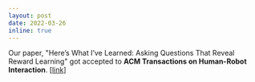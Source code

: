 ```yaml
---
layout: post
date: 2022-03-26
inline: true
---
```


Our paper, "Here’s What I’ve Learned: Asking Questions That Reveal Reward Learning" got accepted to <b>ACM Transactions on Human-Robot Interaction</b>. [[link](https://dl.acm.org/doi/10.1145/3526107)]
